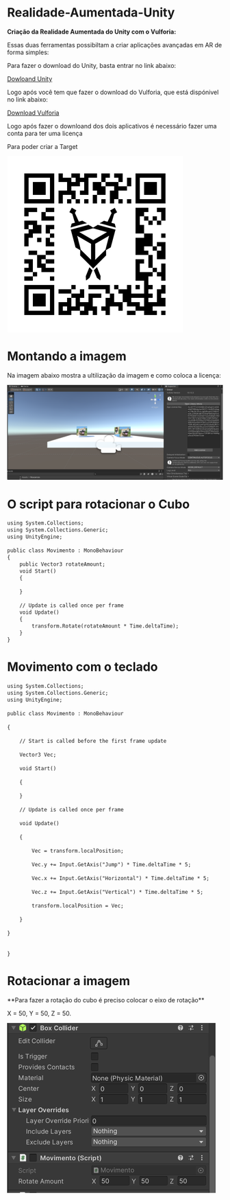 # Realidade-Aumentada-Unity
**Criação da Realidade Aumentada do Unity com o Vulforia:**
<p>Essas duas ferramentas possibiltam a criar aplicações avançadas em AR de forma simples:</p>
<p>Para fazer o download do Unity, basta entrar no link abaixo: </p>
<p><a href= "https://unity.com/pt/download">Dowloand Unity<a/></p>

<p></p>
<p>Logo após você tem que fazer o download do Vulforia, que está dispónivel no link abaixo: </p>
<p> <a href="https://developer.vuforia.com/vui/auth/login?url=%2Fdownloads%2Fsdk%3F_%3D1678117884"> Download Vulforia</a></p>

<p></p>
<p>Logo após fazer o downloand dos dois aplicativos é necessário fazer uma conta para ter uma licença </p>
<p>Para poder criar a Target</p>
<p></p>
<img src="Target.png" align="center"/>

<p></p>

# Montando a imagem 
<p>Na imagem abaixo mostra a ultilização da imagem e como coloca a licença:</p>
<img src="License.png" align="center"/>
<p></p>

# O script para rotacionar o Cubo 

```javascrip
using System.Collections;
using System.Collections.Generic;
using UnityEngine;

public class Movimento : MonoBehaviour
{
    public Vector3 rotateAmount;
    void Start()
    {
        
    }

    // Update is called once per frame
    void Update()
    {
        transform.Rotate(rotateAmount * Time.deltaTime);
    }
}
```
# Movimento com o teclado
```javascrip
using System.Collections;
using System.Collections.Generic;
using UnityEngine;

public class Movimento : MonoBehaviour

{

    // Start is called before the first frame update

    Vector3 Vec;

    void Start()

    {    

    }

    // Update is called once per frame

    void Update()

    {

        Vec = transform.localPosition;

        Vec.y += Input.GetAxis("Jump") * Time.deltaTime * 5;

        Vec.x += Input.GetAxis("Horizontal") * Time.deltaTime * 5;

        Vec.z += Input.GetAxis("Vertical") * Time.deltaTime * 5;

        transform.localPosition = Vec;

    }

}


}
```
# Rotacionar a imagem
<p>**Para fazer a rotação do cubo é preciso colocar o eixo de rotação**</p>
<p>X = 50, Y = 50, Z = 50.</p>
<img src="rotacao.png" align="center"/>
